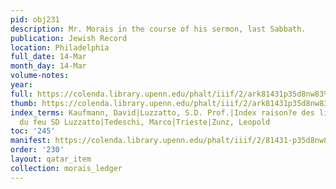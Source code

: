 ```yaml
---
pid: obj231
description: Mr. Morais in the course of his sermon, last Sabbath.
publication: Jewish Record
location: Philadelphia
full_date: 14-Mar
month_day: 14-Mar
volume-notes:
year:
full: https://colenda.library.upenn.edu/phalt/iiif/2/ark81431p35d8nw83%2FSHA256E-s7009073--19363b4809c5c5a9df2c2345fb6d38816df83474684fbd1145dfe802a1e91b55.jpeg/full/3500,/0/default.jpg
thumb: https://colenda.library.upenn.edu/phalt/iiif/2/ark81431p35d8nw83%2FSHA256E-s7009073--19363b4809c5c5a9df2c2345fb6d38816df83474684fbd1145dfe802a1e91b55.jpeg/full/!200,200/0/default.jpg
index_terms: Kaufmann, David|Luzzatto, S.D. Prof.|Index raison?e des livres de correspondance
  du feu SD Luzzatto|Tedeschi, Marco|Trieste|Zunz, Leopold
toc: '245'
manifest: https://colenda.library.upenn.edu/phalt/iiif/2/81431-p35d8nw83/manifest
order: '230'
layout: qatar_item
collection: morais_ledger
---
```

